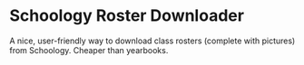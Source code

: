 # Schoology Roster Downloader
A nice, user-friendly way to download class rosters (complete with pictures) from Schoology. Cheaper than yearbooks.
